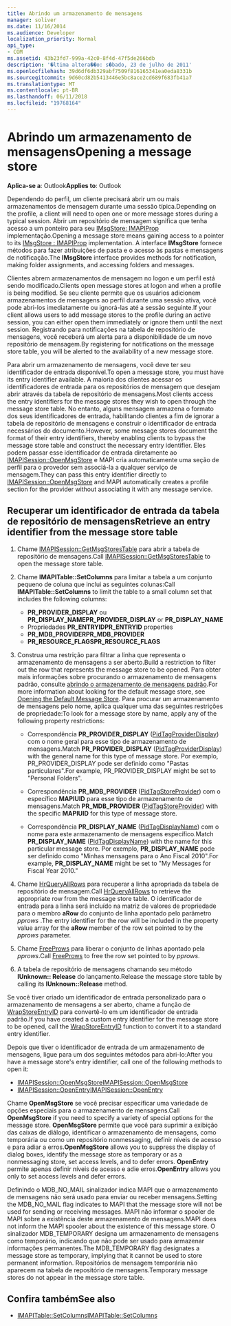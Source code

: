 ```yaml
---
title: Abrindo um armazenamento de mensagens
manager: soliver
ms.date: 11/16/2014
ms.audience: Developer
localization_priority: Normal
api_type:
- COM
ms.assetid: 43b23fd7-999a-42c0-8f4d-47f5de266bdb
description: '�ltima altera��o: s�bado, 23 de julho de 2011'
ms.openlocfilehash: 39d6df6db329abf7509f816165341ea0eda8331b
ms.sourcegitcommit: 9d60cd82b5413446e5bc8ace2cd689f683fb41a7
ms.translationtype: MT
ms.contentlocale: pt-BR
ms.lasthandoff: 06/11/2018
ms.locfileid: "19768164"
---
```

# <a name="opening-a-message-store"></a><span data-ttu-id="4e4ba-103">Abrindo um armazenamento de mensagens</span><span class="sxs-lookup"><span data-stu-id="4e4ba-103">Opening a message store</span></span>

<span data-ttu-id="4e4ba-104">**Aplica-se a**: Outlook</span><span class="sxs-lookup"><span data-stu-id="4e4ba-104">**Applies to**: Outlook</span></span> 
  
<span data-ttu-id="4e4ba-105">Dependendo do perfil, um cliente precisará abrir um ou mais armazenamentos de mensagem durante uma sessão típica.</span><span class="sxs-lookup"><span data-stu-id="4e4ba-105">Depending on the profile, a client will need to open one or more message stores during a typical session.</span></span> <span data-ttu-id="4e4ba-106">Abrir um repositório de mensagem significa que tenha acesso a um ponteiro para seu [IMsgStore: IMAPIProp](imsgstoreimapiprop.md) implementação.</span><span class="sxs-lookup"><span data-stu-id="4e4ba-106">Opening a message store means gaining access to a pointer to its [IMsgStore : IMAPIProp](imsgstoreimapiprop.md) implementation.</span></span> <span data-ttu-id="4e4ba-107">A interface **IMsgStore** fornece métodos para fazer atribuições de pasta e o acesso às pastas e mensagens de notificação.</span><span class="sxs-lookup"><span data-stu-id="4e4ba-107">The **IMsgStore** interface provides methods for notification, making folder assignments, and accessing folders and messages.</span></span> 
  
<span data-ttu-id="4e4ba-108">Clientes abrem armazenamentos de mensagem no logon e um perfil está sendo modificado.</span><span class="sxs-lookup"><span data-stu-id="4e4ba-108">Clients open message stores at logon and when a profile is being modified.</span></span> <span data-ttu-id="4e4ba-109">Se seu cliente permite que os usuários adicionem armazenamentos de mensagens ao perfil durante uma sessão ativa, você pode abri-los imediatamente ou ignorá-las até a sessão seguinte.</span><span class="sxs-lookup"><span data-stu-id="4e4ba-109">If your client allows users to add message stores to the profile during an active session, you can either open them immediately or ignore them until the next session.</span></span> <span data-ttu-id="4e4ba-110">Registrando para notificações na tabela de repositório de mensagens, você receberá um alerta para a disponibilidade de um novo repositório de mensagem.</span><span class="sxs-lookup"><span data-stu-id="4e4ba-110">By registering for notifications on the message store table, you will be alerted to the availability of a new message store.</span></span>
  
<span data-ttu-id="4e4ba-111">Para abrir um armazenamento de mensagens, você deve ter seu identificador de entrada disponível.</span><span class="sxs-lookup"><span data-stu-id="4e4ba-111">To open a message store, you must have its entry identifier available.</span></span> <span data-ttu-id="4e4ba-112">A maioria dos clientes acessar os identificadores de entrada para os repositórios de mensagem que desejam abrir através da tabela de repositório de mensagens.</span><span class="sxs-lookup"><span data-stu-id="4e4ba-112">Most clients access the entry identifiers for the message stores they wish to open through the message store table.</span></span> <span data-ttu-id="4e4ba-113">No entanto, alguns mensagem armazena o formato dos seus identificadores de entrada, habilitando clientes a fim de ignorar a tabela de repositório de mensagens e construir o identificador de entrada necessários do documento.</span><span class="sxs-lookup"><span data-stu-id="4e4ba-113">However, some message stores document the format of their entry identifiers, thereby enabling clients to bypass the message store table and construct the necessary entry identifier.</span></span> <span data-ttu-id="4e4ba-114">Eles podem passar esse identificador de entrada diretamente ao [IMAPISession::OpenMsgStore](imapisession-openmsgstore.md) e MAPI cria automaticamente uma seção de perfil para o provedor sem associá-la a qualquer serviço de mensagem.</span><span class="sxs-lookup"><span data-stu-id="4e4ba-114">They can pass this entry identifier directly to [IMAPISession::OpenMsgStore](imapisession-openmsgstore.md) and MAPI automatically creates a profile section for the provider without associating it with any message service.</span></span> 
  
## <a name="retrieve-an-entry-identifier-from-the-message-store-table"></a><span data-ttu-id="4e4ba-115">Recuperar um identificador de entrada da tabela de repositório de mensagens</span><span class="sxs-lookup"><span data-stu-id="4e4ba-115">Retrieve an entry identifier from the message store table</span></span>
  
1. <span data-ttu-id="4e4ba-116">Chame [IMAPISession::GetMsgStoresTable](imapisession-getmsgstorestable.md) para abrir a tabela de repositório de mensagens.</span><span class="sxs-lookup"><span data-stu-id="4e4ba-116">Call [IMAPISession::GetMsgStoresTable](imapisession-getmsgstorestable.md) to open the message store table.</span></span> 
    
2. <span data-ttu-id="4e4ba-117">Chame **IMAPITable::SetColumns** para limitar a tabela a um conjunto pequeno de coluna que inclui as seguintes colunas:</span><span class="sxs-lookup"><span data-stu-id="4e4ba-117">Call **IMAPITable::SetColumns** to limit the table to a small column set that includes the following columns:</span></span> 
    
   - <span data-ttu-id="4e4ba-118">**PR_PROVIDER_DISPLAY** ou **PR_DISPLAY_NAME**</span><span class="sxs-lookup"><span data-stu-id="4e4ba-118">**PR_PROVIDER_DISPLAY** or **PR_DISPLAY_NAME**</span></span>
   - <span data-ttu-id="4e4ba-119">Propriedades **PR_ENTRYID**</span><span class="sxs-lookup"><span data-stu-id="4e4ba-119">**PR_ENTRYID** properties</span></span> 
   - <span data-ttu-id="4e4ba-120">**PR_MDB_PROVIDER**</span><span class="sxs-lookup"><span data-stu-id="4e4ba-120">**PR_MDB_PROVIDER**</span></span>
   - <span data-ttu-id="4e4ba-121">**PR_RESOURCE_FLAGS**</span><span class="sxs-lookup"><span data-stu-id="4e4ba-121">**PR_RESOURCE_FLAGS**</span></span>
    
3. <span data-ttu-id="4e4ba-122">Construa uma restrição para filtrar a linha que representa o armazenamento de mensagens a ser aberto.</span><span class="sxs-lookup"><span data-stu-id="4e4ba-122">Build a restriction to filter out the row that represents the message store to be opened.</span></span> <span data-ttu-id="4e4ba-123">Para obter mais informações sobre procurando o armazenamento de mensagens padrão, consulte [abrindo o armazenamento de mensagens padrão](opening-the-default-message-store.md).</span><span class="sxs-lookup"><span data-stu-id="4e4ba-123">For more information about looking for the default message store, see [Opening the Default Message Store](opening-the-default-message-store.md).</span></span> <span data-ttu-id="4e4ba-124">Para procurar um armazenamento de mensagens pelo nome, aplica qualquer uma das seguintes restrições de propriedade:</span><span class="sxs-lookup"><span data-stu-id="4e4ba-124">To look for a message store by name, apply any of the following property restrictions:</span></span>
    
   - <span data-ttu-id="4e4ba-125">Correspondência **PR_PROVIDER_DISPLAY** ([PidTagProviderDisplay](pidtagproviderdisplay-canonical-property.md)) com o nome geral para esse tipo de armazenamento de mensagens.</span><span class="sxs-lookup"><span data-stu-id="4e4ba-125">Match **PR_PROVIDER_DISPLAY** ([PidTagProviderDisplay](pidtagproviderdisplay-canonical-property.md)) with the general name for this type of message store.</span></span> <span data-ttu-id="4e4ba-126">Por exemplo, PR_PROVIDER_DISPLAY pode ser definido como "Pastas particulares".</span><span class="sxs-lookup"><span data-stu-id="4e4ba-126">For example, PR_PROVIDER_DISPLAY might be set to "Personal Folders".</span></span>
    
   - <span data-ttu-id="4e4ba-127">Correspondência **PR_MDB_PROVIDER** ([PidTagStoreProvider](pidtagstoreprovider-canonical-property.md)) com o específico **MAPIUID** para esse tipo de armazenamento de mensagens.</span><span class="sxs-lookup"><span data-stu-id="4e4ba-127">Match **PR_MDB_PROVIDER** ([PidTagStoreProvider](pidtagstoreprovider-canonical-property.md)) with the specific **MAPIUID** for this type of message store.</span></span> 
    
   - <span data-ttu-id="4e4ba-128">Correspondência **PR_DISPLAY_NAME** ([PidTagDisplayName](pidtagdisplayname-canonical-property.md)) com o nome para este armazenamento de mensagens específico.</span><span class="sxs-lookup"><span data-stu-id="4e4ba-128">Match **PR_DISPLAY_NAME** ([PidTagDisplayName](pidtagdisplayname-canonical-property.md)) with the name for this particular message store.</span></span> <span data-ttu-id="4e4ba-129">Por exemplo, **PR_DISPLAY_NAME** pode ser definido como "Minhas mensagens para o Ano Fiscal 2010".</span><span class="sxs-lookup"><span data-stu-id="4e4ba-129">For example, **PR_DISPLAY_NAME** might be set to "My Messages for Fiscal Year 2010."</span></span> 
    
4. <span data-ttu-id="4e4ba-130">Chame [HrQueryAllRows](hrqueryallrows.md) para recuperar a linha apropriada da tabela de repositório de mensagem.</span><span class="sxs-lookup"><span data-stu-id="4e4ba-130">Call [HrQueryAllRows](hrqueryallrows.md) to retrieve the appropriate row from the message store table.</span></span> <span data-ttu-id="4e4ba-131">O identificador de entrada para a linha será incluído na matriz de valores de propriedade para o membro **aRow** do conjunto de linha apontado pelo parâmetro _pprows_ .</span><span class="sxs-lookup"><span data-stu-id="4e4ba-131">The entry identifier for the row will be included in the property value array for the **aRow** member of the row set pointed to by the  _pprows_ parameter.</span></span> 
    
5. <span data-ttu-id="4e4ba-132">Chame [FreeProws](freeprows.md) para liberar o conjunto de linhas apontado pela _pprows_.</span><span class="sxs-lookup"><span data-stu-id="4e4ba-132">Call [FreeProws](freeprows.md) to free the row set pointed to by  _pprows_.</span></span>
    
6. <span data-ttu-id="4e4ba-133">A tabela de repositório de mensagens chamando seu método **IUnknown:: Release** do lançamento.</span><span class="sxs-lookup"><span data-stu-id="4e4ba-133">Release the message store table by calling its **IUnknown::Release** method.</span></span> 
    
<span data-ttu-id="4e4ba-134">Se você tiver criado um identificador de entrada personalizado para o armazenamento de mensagens a ser aberto, chame a função de [WrapStoreEntryID](wrapstoreentryid.md) para convertê-lo em um identificador de entrada padrão.</span><span class="sxs-lookup"><span data-stu-id="4e4ba-134">If you have created a custom entry identifier for the message store to be opened, call the [WrapStoreEntryID](wrapstoreentryid.md) function to convert it to a standard entry identifier.</span></span> 
  
<span data-ttu-id="4e4ba-135">Depois que tiver o identificador de entrada de um armazenamento de mensagens, ligue para um dos seguintes métodos para abri-lo:</span><span class="sxs-lookup"><span data-stu-id="4e4ba-135">After you have a message store's entry identifier, call one of the following methods to open it:</span></span>
  
- [<span data-ttu-id="4e4ba-136">IMAPISession::OpenMsgStore</span><span class="sxs-lookup"><span data-stu-id="4e4ba-136">IMAPISession::OpenMsgStore</span></span>](imapisession-openmsgstore.md)
- [<span data-ttu-id="4e4ba-137">IMAPISession::OpenEntry</span><span class="sxs-lookup"><span data-stu-id="4e4ba-137">IMAPISession::OpenEntry</span></span>](imapisession-openentry.md)
    
<span data-ttu-id="4e4ba-138">Chame **OpenMsgStore** se você precisar especificar uma variedade de opções especiais para o armazenamento de mensagens.</span><span class="sxs-lookup"><span data-stu-id="4e4ba-138">Call **OpenMsgStore** if you need to specify a variety of special options for the message store.</span></span> <span data-ttu-id="4e4ba-139">**OpenMsgStore** permite que você para suprimir a exibição das caixas de diálogo, identificar o armazenamento de mensagens, como temporária ou como um repositório nonmessaging, definir níveis de acesso e para adiar a erros.</span><span class="sxs-lookup"><span data-stu-id="4e4ba-139">**OpenMsgStore** allows you to suppress the display of dialog boxes, identify the message store as temporary or as a nonmessaging store, set access levels, and to defer errors.</span></span> <span data-ttu-id="4e4ba-140">**OpenEntry** permite apenas definir níveis de acesso e adie erros.</span><span class="sxs-lookup"><span data-stu-id="4e4ba-140">**OpenEntry** allows you only to set access levels and defer errors.</span></span> 
  
<span data-ttu-id="4e4ba-141">Definindo o MDB_NO_MAIL sinalizador indica MAPI que o armazenamento de mensagens não será usado para enviar ou receber mensagens.</span><span class="sxs-lookup"><span data-stu-id="4e4ba-141">Setting the MDB_NO_MAIL flag indicates to MAPI that the message store will not be used for sending or receiving messages.</span></span> <span data-ttu-id="4e4ba-142">MAPI não informar o spooler de MAPI sobre a existência deste armazenamento de mensagens.</span><span class="sxs-lookup"><span data-stu-id="4e4ba-142">MAPI does not inform the MAPI spooler about the existence of this message store.</span></span> <span data-ttu-id="4e4ba-143">O sinalizador MDB_TEMPORARY designa um armazenamento de mensagens como temporário, indicando que não pode ser usado para armazenar informações permanentes.</span><span class="sxs-lookup"><span data-stu-id="4e4ba-143">The MDB_TEMPORARY flag designates a message store as temporary, implying that it cannot be used to store permanent information.</span></span> <span data-ttu-id="4e4ba-144">Repositórios de mensagem temporária não aparecem na tabela de repositório de mensagens.</span><span class="sxs-lookup"><span data-stu-id="4e4ba-144">Temporary message stores do not appear in the message store table.</span></span> 
  
## <a name="see-also"></a><span data-ttu-id="4e4ba-145">Confira também</span><span class="sxs-lookup"><span data-stu-id="4e4ba-145">See also</span></span>

- [<span data-ttu-id="4e4ba-146">IMAPITable::SetColumns</span><span class="sxs-lookup"><span data-stu-id="4e4ba-146">IMAPITable::SetColumns</span></span>](imapitable-setcolumns.md)

